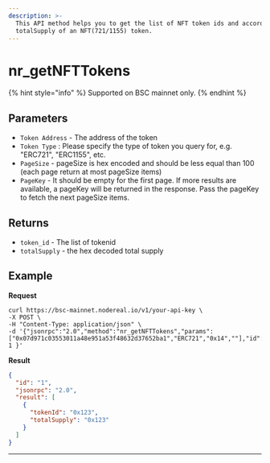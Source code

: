 ```yaml
---
description: >-
  This API method helps you to get the list of NFT token ids and according
  totalSupply of an NFT(721/1155) token.
---
```


# nr\_getNFTTokens

{% hint style="info" %}
Supported on BSC mainnet only.
{% endhint %}

## Parameters

* `Token Address` - The address of the token
* `Token Type` : Please specify the type of token you query for, e.g. "ERC721", "ERC1155", etc.
* `PageSize` - pageSize is hex encoded and should be less equal than 100 (each page return at most pageSize items)
* `PageKey` - It should be empty for the first page. If more results are available, a pageKey will be returned in the response. Pass the pageKey to fetch the next pageSize items.&#x20;

## Returns

* `token_id` - The list of tokenid
* `totalSupply` - the hex decoded total supply

## Example

**Request**

```
curl https://bsc-mainnet.nodereal.io/v1/your-api-key \
-X POST \
-H "Content-Type: application/json" \
-d '{"jsonrpc":"2.0","method":"nr_getNFTTokens","params":["0x07d971c03553011a48e951a53f48632d37652ba1","ERC721","0x14",""],"id": 1 }'
```

**Result**

```json
{
  "id": "1",
  "jsonrpc": "2.0",
  "result": [
    {
      "tokenId": "0x123",
      "totalSupply": "0x123"
    }
  ]
}
```

****

